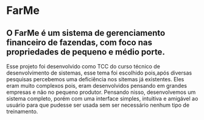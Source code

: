 # FarMe

## O FarMe é um sistema de gerenciamento financeiro de fazendas, com foco nas propriedades de pequeno e médio porte.

 Esse projeto foi desenvolvido como TCC do curso técnico de desenvolvimento de sistemas, esse tema foi escolhido pois,após diversas pesquisas percebemos uma deficiência nos sitemas já existentes. Eles eram muito complexos pois, eram desenvolvidos pensando em grandes empresas e não no pequeno produtor.
 Pensando nisso, desenvolvemos um sistema completo, porém com uma interface simples, intuitiva e amigável ao usuário para que pudesse ser usada sem ser necessário nenhum tipo de treinamento.
